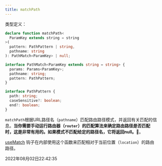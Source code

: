 ```yaml
---
title: matchPath
---
```


类型定义：
```typescript
declare function matchPath<
  ParamKey extends string = string
>(
  pattern: PathPattern | string,
  pathname: string
): PathMatch<ParamKey> | null;

interface PathMatch<ParamKey extends string = string> {
  params: Params<ParamKey>;
  pathname: string;
  pattern: PathPattern;
}

interface PathPattern {
  path: string;
  caseSensitive?: boolean;
  end?: boolean;
}
```
`matchPath`根据URL路径名（`pathname`）匹配路由路径模式，并返回有关匹配的信息。**当你需要手动运行路由器（`router`）的匹配算法来确定路由路径是否匹配时，这是非常有用的。如果模式不匹配给定的路径名，它将返回null。🤩**。

[useMatch](../hooks/useMatch) 钩子在内部使用这个函数来匹配相对于当前位置（`location`）的路由路径。

2022年08月02日22:42:35

